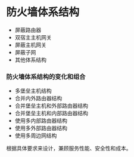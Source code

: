 # 防火墙体系结构

* 屏蔽路由器
* 双宿主主机网关
* 屏蔽主机网关
* 屏蔽子网
* 其他体系结构

### 防火墙体系结构的变化和组合

* 多堡垒主机结构
* 合并内外路由器结构
* 合并堡垒主机和外部路由器结构
* 合并堡垒主机和内部路由器结构
* 使用多内部路由器结构
* 使用多外部路由器结构
* 使用多周边网结构

根据具体要求来设计，兼顾服务性能、安全性和成本。





